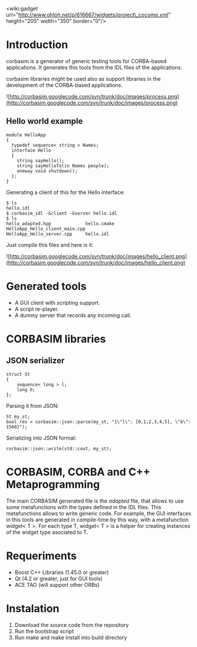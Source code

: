 &lt;wiki:gadget url="http://www.ohloh.net/p/616667/widgets/project\_cocomo.xml" height="205" width="350" border="0"/&gt;

# Introduction #

corbasim is a generator of generic testing tools for CORBA-based applications. It generates this tools from the IDL files of the applications.

corbasim libraries might be used also as support libraries in the development of the CORBA-based applications.

![http://corbasim.googlecode.com/svn/trunk/doc/images/process.png](http://corbasim.googlecode.com/svn/trunk/doc/images/process.png)

## Hello world example ##

```
module HelloApp
{
  typedef sequence< string > Names;
  interface Hello
  {
    string sayHello();
    string sayHelloTo(in Names people);
    oneway void shutdown();
  };
}
```

Generating a client of this for the Hello interface:

```
$ ls
hello.idl
$ corbasim_idl -Gclient -Gserver hello.idl
$ ls
hello_adapted.hpp             hello.cmake       HelloApp_Hello_client_main.cpp 
HelloApp_Hello_server.cpp     hello.idl
```

Just compile this files and here is it:

![http://corbasim.googlecode.com/svn/trunk/doc/images/hello_client.png](http://corbasim.googlecode.com/svn/trunk/doc/images/hello_client.png)

# Generated tools #
  * A GUI client with scripting support.
  * A script re-player.
  * A dummy server that records any incoming call.

# CORBASIM libraries #
## JSON serializer ##

```
struct St
{
    sequence< long > l;
    long b;
};
```

Parsing it from JSON:

```
St my_st;
bool res = corbasim::json::parse(my_st, "{\"l\": [0,1,2,3,4,5], \"b\": 1560}");
```

Serializing into JSON format:

```
corbasim::json::write(std::cout, my_st); 
```

# CORBASIM, CORBA and C++ Metaprogramming #

The main CORBASIM generated file is the _adapted_ file, that allows to use some metafunctions with the types defined in the IDL files. This metafunctions allows to write generic code. For example, the GUI interfaces in this tools are generated in compile-time by this way, with a metafunction widget< T >. For each type T, widget< T > is a helper for creating instances of the widget type asociated to T.

# Requeriments #

  * Boost C++ Libraries (1.45.0 or greater)
  * Qt (4.2 or greater, just for GUI tools)
  * ACE TAO (will support other ORBs)

# Instalation #

  1. Download the source code from the repository
  1. Run the bootstrap script
  1. Run make and make install into build directory